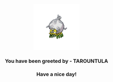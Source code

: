 <p align="center">
            <img src="https://raw.githubusercontent.com/PokeAPI/sprites/master/sprites/pokemon/917.png" width="150" height="150">
          </p>
          <h3 align="center">You have been greeted by - <b>TAROUNTULA</b></h3>
          <h3 align="center">Have a nice day!</h3>
